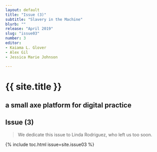 ```yaml
---
layout: default
title: "Issue (3)"
subtitle: "Slavery in the Machine"
blurb: ""
release: "April 2019"
slug: "issue03"
number: 3
editor: 
- Kaiama L. Glover
- Alex Gil
- Jessica Marie Johnson

---
```


<h1 class="journal-title">{{ site.title }}</h1>
<h2 class="tagline">a small axe platform for digital practice</h2>


## Issue (3)

<blockquote>We dedicate this issue to Linda Rodriguez, who left us too soon.</blockquote>

{% include toc.html issue=site.issue03 %}